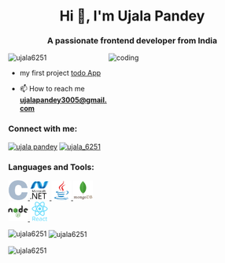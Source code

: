 
<!--
**Ujala6251/Ujala6251** is a ✨ _special_ ✨ repository because its `README.md` (this file) appears on your GitHub profile.

Here are some ideas to get you started:

- 🔭 I’m currently working on ...
- 🌱 I’m currently learning ...
- 👯 I’m looking to collaborate on ...
- 🤔 I’m looking for help with ...
- 💬 Ask me about ...
- 📫 How to reach me: ...
- 😄 Pronouns: ...
- ⚡ Fun fact: ...
-->

<h1 align="center">Hi 👋, I'm Ujala Pandey</h1>
<h3 align="center">A passionate frontend developer from India</h3>

<img align="right" alt="coding" width="300" height="300" src="https://i.pinimg.com/originals/e7/26/c7/e726c74ac081eed50feee1433d12c998.gif">

<p align="left"> <img src="https://komarev.com/ghpvc/?username=ujala6251&label=Profile%20views&color=0e75b6&style=flat" alt="ujala6251" /> </p>

- my first project [todo App](https://github.com/Ujala6251/React.js-)

- 📫 How to reach me **ujalapandey3005@gmail.com**

<h3 align="left">Connect with me:</h3>
<p align="left">
<a href=https://www.linkedin.com/in/ujala-pandey-1ba049365 target="blank"><img align="center" src="https://raw.githubusercontent.com/rahuldkjain/github-profile-readme-generator/master/src/images/icons/Social/linked-in-alt.svg" alt="ujala pandey" height="30" width="40" /></a>
<a href="https://instagram.com/ujala_6251" target="blank"><img align="center" src="https://raw.githubusercontent.com/rahuldkjain/github-profile-readme-generator/master/src/images/icons/Social/instagram.svg" alt="ujala_6251" height="30" width="40" /></a>
</p>

<h3 align="left">Languages and Tools:</h3>
<p align="left"> <a href="https://www.cprogramming.com/" target="_blank" rel="noreferrer"> <img src="https://raw.githubusercontent.com/devicons/devicon/master/icons/c/c-original.svg" alt="c" width="40" height="40"/> </a> <a href="https://dotnet.microsoft.com/" target="_blank" rel="noreferrer"> <img src="https://raw.githubusercontent.com/devicons/devicon/master/icons/dot-net/dot-net-original-wordmark.svg" alt="dotnet" width="40" height="40"/> </a> <a href="https://www.java.com" target="_blank" rel="noreferrer"> <img src="https://raw.githubusercontent.com/devicons/devicon/master/icons/java/java-original.svg" alt="java" width="40" height="40"/> </a> <a href="https://www.mongodb.com/" target="_blank" rel="noreferrer"> <img src="https://raw.githubusercontent.com/devicons/devicon/master/icons/mongodb/mongodb-original-wordmark.svg" alt="mongodb" width="40" height="40"/> </a> <a href="https://nodejs.org" target="_blank" rel="noreferrer"> <img src="https://raw.githubusercontent.com/devicons/devicon/master/icons/nodejs/nodejs-original-wordmark.svg" alt="nodejs" width="40" height="40"/> </a> <a href="https://reactjs.org/" target="_blank" rel="noreferrer"> <img src="https://raw.githubusercontent.com/devicons/devicon/master/icons/react/react-original-wordmark.svg" alt="react" width="40" height="40"/> </a> </p> 
<p> </p>
<p> </p>
<p><img align="left" src="https://github-readme-stats.vercel.app/api/top-langs?username=ujala6251&show_icons=true&locale=en&layout=compact" alt="ujala6251" /></p>
<p> </p>
<p>&nbsp;<img align="center" src="https://github-readme-stats.vercel.app/api?username=ujala6251&show_icons=true&locale=en" alt="ujala6251" /></p>
<p> </p>
<p><img align="center" src="https://github-readme-streak-stats.herokuapp.com/?user=ujala6251&" alt="ujala6251" /></p>

